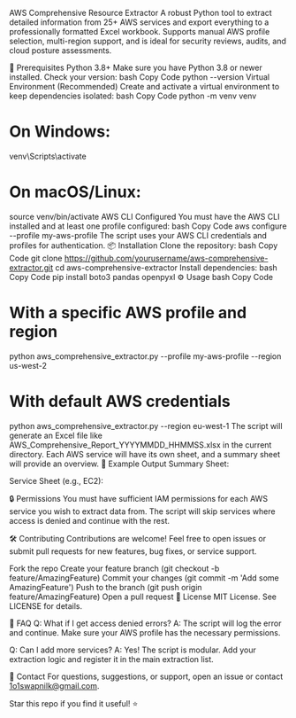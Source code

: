 AWS Comprehensive Resource Extractor
A robust Python tool to extract detailed information from 25+ AWS services and export everything to a professionally formatted Excel workbook.
Supports manual AWS profile selection, multi-region support, and is ideal for security reviews, audits, and cloud posture assessments.

🚦 Prerequisites
Python 3.8+
Make sure you have Python 3.8 or newer installed.
Check your version:
bash
Copy Code
python --version
Virtual Environment (Recommended)
Create and activate a virtual environment to keep dependencies isolated:
bash
Copy Code
python -m venv venv
# On Windows:
venv\Scripts\activate
# On macOS/Linux:
source venv/bin/activate
AWS CLI Configured
You must have the AWS CLI installed and at least one profile configured:
bash
Copy Code
aws configure --profile my-aws-profile
The script uses your AWS CLI credentials and profiles for authentication.
📦 Installation
Clone the repository:
bash
Copy Code
git clone https://github.com/yourusername/aws-comprehensive-extractor.git
cd aws-comprehensive-extractor
Install dependencies:
bash
Copy Code
pip install boto3 pandas openpyxl
⚙️ Usage
bash
Copy Code
# With a specific AWS profile and region
python aws_comprehensive_extractor.py --profile my-aws-profile --region us-west-2

# With default AWS credentials
python aws_comprehensive_extractor.py --region eu-west-1
The script will generate an Excel file like AWS_Comprehensive_Report_YYYYMMDD_HHMMSS.xlsx in the current directory.
Each AWS service will have its own sheet, and a summary sheet will provide an overview.
📝 Example Output
Summary Sheet:

Service Sheet (e.g., EC2):

🔒 Permissions
You must have sufficient IAM permissions for each AWS service you wish to extract data from.
The script will skip services where access is denied and continue with the rest.

🛠️ Contributing
Contributions are welcome!
Feel free to open issues or submit pull requests for new features, bug fixes, or service support.

Fork the repo
Create your feature branch (git checkout -b feature/AmazingFeature)
Commit your changes (git commit -m 'Add some AmazingFeature')
Push to the branch (git push origin feature/AmazingFeature)
Open a pull request
📄 License
MIT License. See LICENSE for details.

🙋 FAQ
Q: What if I get access denied errors?
A: The script will log the error and continue. Make sure your AWS profile has the necessary permissions.

Q: Can I add more services?
A: Yes! The script is modular. Add your extraction logic and register it in the main extraction list.

🤝 Contact
For questions, suggestions, or support, open an issue or contact 1o1swapnilk@gmail.com.

Star this repo if you find it useful! ⭐
